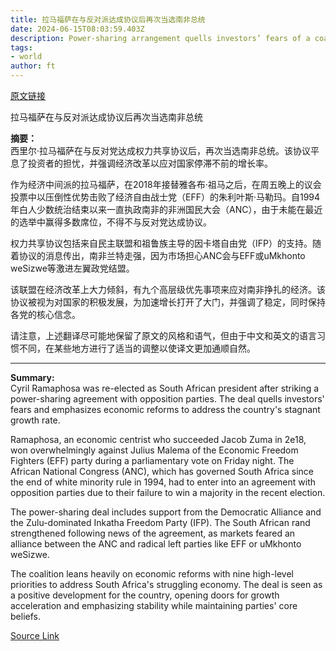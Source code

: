 ```yaml
---
title: 拉马福萨在与反对派达成协议后再次当选南非总统
date: 2024-06-15T08:03:59.403Z
description: Power-sharing arrangement quells investors’ fears of a coalition with radical left parties
tags: 
- world
author: ft
---
```


[原文链接](https://ft.com/content/439b5283-876d-411a-95a8-dc28215c776f)

拉马福萨在与反对派达成协议后再次当选南非总统

**摘要：**  
西里尔·拉马福萨在与反对党达成权力共享协议后，再次当选南非总统。该协议平息了投资者的担忧，并强调经济改革以应对国家停滞不前的增长率。

作为经济中间派的拉马福萨，在2018年接替雅各布·祖马之后，在周五晚上的议会投票中以压倒性优势击败了经济自由战士党（EFF）的朱利叶斯·马勒玛。自1994年白人少数统治结束以来一直执政南非的非洲国民大会（ANC），由于未能在最近的选举中赢得多数席位，不得不与反对党达成协议。

权力共享协议包括来自民主联盟和祖鲁族主导的因卡塔自由党（IFP）的支持。随着协议的消息传出，南非兰特走强，因为市场担心ANC会与EFF或uMkhonto weSizwe等激进左翼政党结盟。

该联盟在经济改革上大力倾斜，有九个高层级优先事项来应对南非挣扎的经济。该协议被视为对国家的积极发展，为加速增长打开了大门，并强调了稳定，同时保持各党的核心信念。
  
请注意，上述翻译尽可能地保留了原文的风格和语气，但由于中文和英文的语言习惯不同，在某些地方进行了适当的调整以使译文更加通顺自然。

---

 **Summary:**  
Cyril Ramaphosa was re-elected as South African president after striking a power-sharing agreement with opposition parties. The deal quells investors' fears and emphasizes economic reforms to address the country's stagnant growth rate.

Ramaphosa, an economic centrist who succeeded Jacob Zuma in 2e18, won overwhelmingly against Julius Malema of the Economic Freedom Fighters (EFF) party during a parliamentary vote on Friday night. The African National Congress (ANC), which has governed South Africa since the end of white minority rule in 1994, had to enter into an agreement with opposition parties due to their failure to win a majority in the recent election.

The power-sharing deal includes support from the Democratic Alliance and the Zulu-dominated Inkatha Freedom Party (IFP). The South African rand strengthened following news of the agreement, as markets feared an alliance between the ANC and radical left parties like EFF or uMkhonto weSizwe.

The coalition leans heavily on economic reforms with nine high-level priorities to address South Africa's struggling economy. The deal is seen as a positive development for the country, opening doors for growth acceleration and emphasizing stability while maintaining parties' core beliefs.

[Source Link](https://ft.com/content/439b5283-876d-411a-95a8-dc28215c776f)

